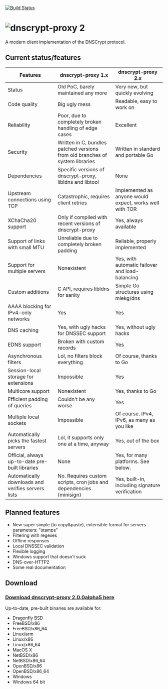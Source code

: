 [![Build Status](https://travis-ci.org/jedisct1/dnscrypt-proxy.svg?branch=master)](https://travis-ci.org/jedisct1/dnscrypt-proxy?branch=master)

# ![dnscrypt-proxy 2](https://raw.github.com/jedisct1/dnscrypt-proxy/master/logo.png?2)

A modern client implementation of the DNSCrypt protocol.

## Current status/features

| Features                                           | dnscrypt-proxy 1.x                                                           | dnscrypt-proxy 2.x                                      |
| -------------------------------------------------- | ---------------------------------------------------------------------------- | ------------------------------------------------------- |
| Status                                             | Old PoC, barely maintained any more                                          | Very new, but quickly evolving                          |
| Code quality                                       | Big ugly mess                                                                | Readable, easy to work on                               |
| Reliability                                        | Poor, due to completely broken handling of edge cases                        | Excellent                                               |
| Security                                           | Written in C, bundles patched versions from old branches of system libraries | Written in standard and portable Go                     |
| Dependencies                                       | Specific versions of dnscrypt-proxy, libldns and libtool                     | None                                                    |
| Upstream connections using TCP                     | Catastrophic, requires client retries                                        | Implemented as anyone would expect, works well with TOR |
| XChaCha20 support                                  | Only if compiled with recent versions of dnscrypt-proxy                      | Yes, always available                                   |
| Support of links with small MTU                    | Unreliable due to completely broken padding                                  | Reliable, properly implemented                          |
| Support for multiple servers                       | Nonexistent                                                                  | Yes, with automatic failover and load-balancing         |
| Custom additions                                   | C API, requires libldns for sanity                                           | Simple Go structures using miekg/dns                    |
| AAAA blocking for IPv4-only networks               | Yes                                                                          | Yes                                                     |
| DNS caching                                        | Yes, with ugly hacks for DNSSEC support                                      | Yes, without ugly hacks                                 |
| EDNS support                                       | Broken with custom records                                                   | Yes                                                     |
| Asynchronous filters                               | Lol, no filters block everything                                             | Of course, thanks to Go                                 |
| Session-local storage for extensions               | Impossible                                                                   | Yes                                                     |
| Multicore support                                  | Nonexistent                                                                  | Yes, thanks to Go                                       |
| Efficient padding of queries                       | Couldn't be any worse                                                        | Yes                                                     |
| Multiple local sockets                             | Impossible                                                                   | Of course. IPv4, IPv6, as many as you like              |
| Automatically picks the fastest servers            | Lol, it supports only one at a time, anyway                                  | Yes, out of the box                                     |
| Official, always up-to-date pre-built libraries    | None                                                                         | Yes, for many platforms. See below.                     |
| Automatically downloads and verifies servers lists | No. Requires custom scripts, cron jobs and dependencies (minisign)           | Yes, built-in, including signature verification         |

## Planned features

* New super simple (to copy&paste), extensible format for servers parameters: "stamps"
* Filtering with regexes
* Offline responses
* Local DNSSEC validation
* Flexible logging
* Windows support that doesn't suck
* DNS-over-HTTP2
* Some real documentation

## Download

### [Download dnscrypt-proxy 2.0.0alpha5 here](https://github.com/jedisct1/dnscrypt-proxy/releases/latest)

Up-to-date, pre-built binaries are available for:

* Dragonfly BSD
* FreeBSD/x86
* FreeBSD/x86_64
* Linux/arm
* Linux/x86
* Linux/x86_64
* MacOS X
* NetBSD/x86
* NetBSD/x86_64
* OpenBSD/x86
* OpenBSD/x86_64
* Windows
* Windows 64 bit


